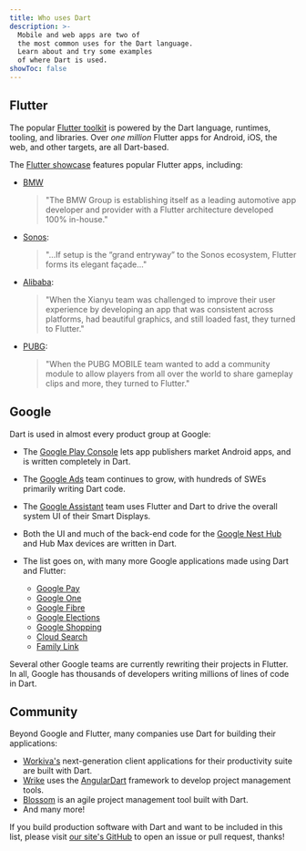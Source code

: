```yaml
---
title: Who uses Dart
description: >-
  Mobile and web apps are two of
  the most common uses for the Dart language.
  Learn about and try some examples
  of where Dart is used.
showToc: false
---
```


## Flutter

The popular [Flutter toolkit][] is powered by the
Dart language, runtimes, tooling, and libraries.
Over _one million_ Flutter apps for Android,
iOS, the web, and other targets, are all Dart-based.

The [Flutter showcase][] features popular Flutter apps, including:

* [BMW][]
    > "The BMW Group is establishing itself as a leading automotive app developer
    and provider with a Flutter architecture developed 100% in-house."
* [Sonos][]: 
    > "...If setup is the “grand entryway” to the Sonos ecosystem, Flutter forms
    its elegant façade..."
* [Alibaba][]: 
    > "When the Xianyu team was challenged to improve their user experience by
    developing an app that was consistent across platforms, had beautiful graphics,
    and still loaded fast, they turned to Flutter."
* [PUBG][]: 
    > "When the PUBG MOBILE team wanted to add a community module to allow players
    from all over the world to share gameplay clips and more, they turned to Flutter."

[Flutter toolkit]: {{site.flutter}}
[Flutter showcase]: {{site.flutter}}/showcase
[BMW]: https://www.press.bmwgroup.com/global/article/detail/T0328610EN/the-my-bmw-app:-new-features-and-tech-insights-for-march-2021?language=en
[Sonos]: https://tech-blog.sonos.com/posts/renovating-setup-with-flutter/
[Alibaba]: {{site.flutter}}/showcase/alibaba-group
[PUBG]: {{site.flutter}}/showcase/pubg-mobile

## Google 

Dart is used in almost every product group at Google:

* The [Google Play Console][] lets app publishers market Android apps, and
  is written completely in Dart.
* The [Google Ads][] team continues to grow, with
  hundreds of SWEs primarily writing Dart code.
* The [Google Assistant][] team uses Flutter and Dart to
  drive the overall system UI of their Smart Displays.
* Both the UI and much of the back-end code for the
  [Google Nest Hub][] and Hub Max devices are written in Dart.
* The list goes on, with many more Google applications
  made using Dart and Flutter:

  * [Google Pay][]
  * [Google One][]
  * [Google Fibre][]
  * [Google Elections][]
  * [Google Shopping][]
  * [Cloud Search][]
  * [Family Link][]

Several other Google teams are currently rewriting their projects in Flutter.
In all, Google has thousands of developers
writing millions of lines of code in Dart.

[Google Play Console]: https://android-developers.googleblog.com/2020/06/introducing-new-google-play-console-beta.html
[Google Ads]: https://ads.google.com/getstarted
[Google Assistant]: https://developers.googleblog.com/2019/05/Flutter-io19.html
[Google Nest Hub]: https://store.google.com/us/product/nest_hub_2nd_gen?hl=en-US
[Google Pay]: https://pay.google.com/intl/en_in/about
[Google Fibre]: https://fiber.google.com
[Google Elections]: https://elections.google
[Google Shopping]: https://shopping.google.com
[Family Link]: https://families.google/familylink
[Google One]: https://one.google.com/about
[Cloud Search]: https://workspace.google.com/intl/en_in/products/cloud-search

## Community

Beyond Google and Flutter, many companies use Dart
for building their applications:

* [Workiva's][] next-generation client applications for
  their productivity suite are built with Dart.
* [Wrike][] uses the [AngularDart][] framework to
  develop project management tools.
* [Blossom][] is an agile project management tool built with Dart.
* And many more!

If you build production software with Dart and want to be included in this list,
please visit [our site's GitHub][] to open an issue or pull request, thanks!

[Workiva's]: https://www.workiva.com/en-in
[Wrike]: https://www.wrike.com
[AngularDart]: https://angulardart.xyz/guide/setup
[Blossom]: https://blossom.co
[our site's GitHub]: {{site.repo.this}}
